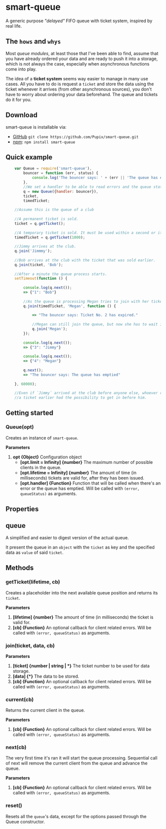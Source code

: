 # smart-queue
A generic purpose *"delayed"* FIFO queue with ticket system, inspired by real life.

## The `hows` and `whys` 

Most *queue modules*, at least those that I've been able to find, assume that
you have already ordered your data and are ready to push it into a storage,
which is not always the case, especially when asynchronous functions come into play.

The idea of a **ticket system** seems way easier to manage in many use cases. All
you have to do is request a `ticket` and store the data using the ticket whenever it
arrives (from other asynchronous sources), you don't have to worry about ordering
your data beforehand. The queue and tickets do it for you.

## Download
smart-queue is installable via:

- [GitHub](https://github.com/Pupix/smart-queue) `git clone https://github.com/Pupix/smart-queue.git`
- [npm](https://www.npmjs.com/): `npm install smart-queue`

## Quick example

```js
    var Queue = require('smart-queue'),
        bouncer = function (err, status) {
            console.log('The bouncer says: ' + (err || 'The queue has emptied'));
        },
        //We set a handler to be able to read errors and the queue status
        q = new Queue({handler: bouncer}),
        ticket,
        timedTicket;
    
    //Assume this is the queue of a club
    
    //A permanent ticket is sold.
    ticket = q.getTicket();
    
    //A temporary ticket is sold. It must be used within a second or it expires.
    timedTicket = q.getTicket(1000);
    
    //Jimmy arrives at the club.
    q.join('Jimmmy');
    
    //Bob arrives at the club with the ticket that was sold earlier.
    q.join(ticket, 'Bob');
    
    //After a minute the queue process starts.
    setTimeout(function () {
    
        console.log(q.next());
        => {"1": "Bob"}
        
        //As the queue is processing Megan tries to join with her ticket.
        q.join(timedTicket, 'Megan', function () {
        
            => "The bouncer says: Ticket No. 2 has expired."
            
            //Megan can still join the queue, but now she has to wait in line.
            q.join('Megan');
        });
        
        console.log(q.next());
        => {"3": "Jimmy"}
        
        console.log(q.next());
        => {"4": "Megan"}
        
        q.next();
        => "The bouncer says: The queue has emptied"
        
    }, 60000);
    
    //Even if `Jimmy` arrived at the club before anyone else, whoever reserved
    //a ticket earlier had the possibility to get in before him.

```

## Getting started

### Queue(opt)

Creates an instance of `smart-queue`.

**Parameters**

1. **opt {Object}** Configuration object
    * **[opt.limit = Infinity] {number}** The maximum number of possible clients in the queue.
    * **[opt.lifetime = Infinity] {number}** The amount of time (in milliseconds) tickets are valid for, after they has been issued.
    * **[opt.handler] {Function}** Function that will be called when there's an error or the queue has emptied. Will be called with `(error, queueStatus)` as arguments.

## Properties

## queue

A simplified and easier to digest version of the actual queue.

It present the queue in an `object` with the `ticket` as key and the specified data as `value` of said `ticket`.

## Methods

### getTicket(lifetime, cb)

Creates a placeholder into the next available queue position and returns its `ticket`.

**Parameters**

1. **[lifetime] {number}** The amount of time (in milliseconds) the ticket is valid for.
2. **[cb] {Function}** An optional callback for client related errors. Will be called with `(error, queueStatus)` as arguments.

### join(ticket, data, cb)

**Parameters**

1. **[ticket] {number | string | \*}** The ticket number to be used for data storage.
2. **[data] {\*}** The data to be stored.
3. **[cb] {Function}** An optional callback for client related errors. Will be called with `(error, queueStatus)` as arguments.

### current(cb)

Returns the current client in the queue.

**Parameters**

1. **[cb] {Function}** An optional callback for client related errors. Will be called with `(error, queueStatus)` as arguments.

### next(cb)

The very first time it's ran it will start the queue processing.
Sequential call of next will remove the current client from the queue
and advance the queue.

**Parameters**

1. **[cb] {Function}** An optional callback for client related errors. Will be called with `(error, queueStatus)` as arguments.

### reset()

Resets all the `queue`'s data, except for the options passed through the Queue constructor.
